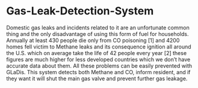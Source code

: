 # Gas-Leak-Detection-System
Domestic gas leaks and incidents related to it are an unfortunate common thing and the only disadvantage of using this form of fuel for households. Annually at least 430 people die only from CO poisoning [1] and 4200 homes fell victim to Methane leaks and its consequence ignition all around the U.S. which on average take the life of 42 people every year [2] these figures are much higher for less developed countries which we don’t have accurate data about them. All these problems can be easily prevented with GLaDis. This system detects both Methane and CO, inform resident, and if they want it will shut the main gas valve and prevent further gas leakage.
